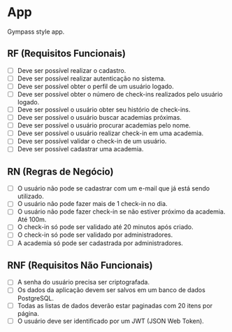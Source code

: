 # App

Gympass style app.

## RF (Requisitos Funcionais)

- [ ] Deve ser possível realizar o cadastro.
- [ ] Deve ser possível realizar autenticação no sistema.
- [ ] Deve ser possível obter o perfil de um usuário logado.
- [ ] Deve ser possível obter o número de check-ins realizados pelo usuário logado.
- [ ] Deve ser possível o usuário obter seu histório de check-ins.
- [ ] Deve ser possível o usuário buscar academias próximas.
- [ ] Deve ser possível o usuário procurar academias pelo nome.
- [ ] Deve ser possível o usuário realizar check-in em uma academia.
- [ ] Deve ser possível validar o check-in de um usuário.
- [ ] Deve ser possível cadastrar uma academia.

## RN (Regras de Negócio)

- [ ] O usuário não pode se cadastrar com um e-mail que já está sendo utilizado.
- [ ] O usuário não pode fazer mais de 1 check-in no dia.
- [ ] O usuário não pode fazer check-in se não estiver próximo da academia. Até 100m.
- [ ] O check-in só pode ser validado até 20 minutos após criado.
- [ ] O check-in só pode ser validado por administradores.
- [ ] A academia só pode ser cadastrada por administradores.

## RNF (Requisitos Não Funcionais)

- [ ] A senha do usuário precisa ser criptografada.
- [ ] Os dados da aplicação devem ser salvos em um banco de dados PostgreSQL.
- [ ] Todas as listas de dados deverão estar paginadas com 20 itens por página.
- [ ] O usuário deve ser identificado por um JWT (JSON Web Token).
